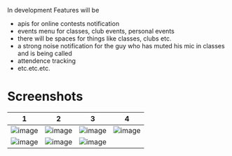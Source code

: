 In development
Features will be
- apis for online contests notification
- events menu for classes, club events, personal events 
- there will be spaces for things like classes, clubs etc.
- a strong noise notification for the guy who has muted his mic in classes and is being called
- attendence tracking
- etc.etc.etc.

# Screenshots
| 1 | 2 | 3 | 4|
|---|---|---|---|
![image](https://user-images.githubusercontent.com/76812499/168151634-f5d5c462-c6e1-443e-be09-bbdc6d4d61a1.png)| ![image](https://user-images.githubusercontent.com/76812499/168151659-6a038aa5-36b3-4b18-a1f0-977e70a9f816.png)| ![image](https://user-images.githubusercontent.com/76812499/168151676-3b59c28a-afc9-4760-b928-7da1b216c3f3.png)|![image](https://user-images.githubusercontent.com/76812499/168151694-d44fdcf7-6109-4c90-a15e-dd5d0aa2789e.png)
|![image](https://user-images.githubusercontent.com/76812499/168151724-7dc7da14-793e-4e95-a488-2fef2f30685c.png)| ![image](https://user-images.githubusercontent.com/76812499/168151750-fe7d8018-7aec-4beb-9c52-675f7888c545.png)|![image](https://user-images.githubusercontent.com/76812499/168151816-68929481-498e-49e7-a7a3-5665b9e78a9a.png)||







